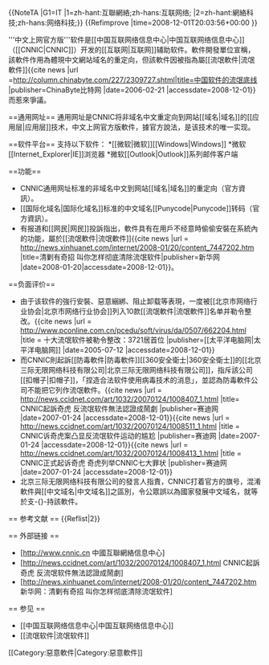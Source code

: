 {{NoteTA
|G1=IT
|1=zh-hant:互聯網絡;zh-hans:互联网络;
|2=zh-hant:網絡科技;zh-hans:网络科技;}}
{{Refimprove |time=2008-12-01T20:03:56+00:00 }}

'''中文上网官方版'''软件是[[中国互联网络信息中心|中国互联网络信息中心]]（[[CNNIC|CNNIC]]）开发的[[互联网|互联网]]辅助软件。軟件開發單位宣稱，該軟件作用為體現中文網站域名的重定向，但該軟件因被指為屬[[流氓軟件|流氓軟件]]<ref>{{cite news |url  =http://column.chinabyte.com/227/2309727.shtml|title=中国软件的流氓底线 |publisher=ChinaByte比特网 |date=2006-02-21 |accessdate=2008-12-01}}</ref>而惹來爭議。

==通用网址==
通用网址是CNNIC将非域名中文重定向到网站[[域名|域名]]的[[应用层|应用层]]技术，中文上网官方版軟件，據官方說法，是该技术的唯一实现。

==软件平台==
支持以下软件：
*[[微软|微软]][[Windows|Windows]]
*微软[[Internet_Explorer|IE]]浏览器
*微软[[Outlook|Outlook]]系列邮件客户端

==功能==
* CNNIC通用网址标准的非域名中文到网站[[域名|域名]]的重定向（官方資訊）。
* [[国际化域名|国际化域名]]标准的中文域名[[Punycode|Punycode]]转码（官方資訊）。
* 有报道和[[网民|网民]]投訴指出，軟件具有在用戶不经意時偷偷安裝在系統內的功能，屬於[[流氓軟件|流氓軟件]]<ref>{{cite news |url = http://news.xinhuanet.com/internet/2008-01/20/content_7447202.htm |title=清剿有奇招 叫你怎样彻底清除流氓软件|publisher=新华网 |date=2008-01-20|accessdate=2008-12-01}}</ref>。

==负面评价==
* 由于该软件的強行安裝、惡意綑綁、阻止卸载等表現，一度被[[北京市网络行业协会|北京市网络行业协会]]列入10款[[流氓軟件|流氓軟件]]名单并勒令整改。<ref>{{cite news |url = http://www.pconline.com.cn/pcedu/soft/virus/da/0507/662204.html |title = 十大流氓软件被勒令整改：3721居首位 |publisher=[[太平洋电脑网|太平洋电脑网]] |date=2005-07-12 |accessdate=2008-12-01}}</ref>
* 而CNNIC則起訴[[防毒軟件|防毒軟件]][[360安全衛士|360安全衛士]]的[[北京三际无限网络科技有限公司|北京三际无限网络科技有限公司]]，指斥該公司[[扣帽子|扣帽子]]，「捏造合法软件使用病毒技术的消息」，並認為防毒軟件公司不能把它列作流氓軟件。<ref>{{cite news |url = http://news.ccidnet.com/art/1032/20070124/1008407_1.html |title= CNNIC起訴奇虎 反流氓软件無法認證成鬧劇 |publisher=赛迪网 |date=2007-01-24 |accessdate=2008-12-01}}</ref><ref>{{cite news |url = http://news.ccidnet.com/art/1032/20070124/1008511_1.html |title = CNNIC诉奇虎案凸显反流氓软件运动的尴尬 |publisher=赛迪网 |date=2007-01-24 |accessdate=2008-12-01}}</ref><ref name="4c776818cfd3b6fe5873e8f871972668">{{cite news |url = http://news.ccidnet.com/art/1032/20070124/1008413_1.html |title = CNNIC正式起诉奇虎 奇虎列举CNNIC七大罪状 |publisher=赛迪网 |date=2007-01-24 |accessdate=2008-12-01}}</ref>
* 北京三际无限网络科技有限公司的發言人指責，CNNIC打着官方的旗号，混淆軟件與[[中文域名|中文域名]]之區別，令公眾誤以為國家發展中文域名，就等於支-{}-持該軟件。<ref name="4c776818cfd3b6fe5873e8f871972668" />

== 参考文献 ==
{{Reflist|2}}

== 外部链接 ==
* [http://www.cnnic.cn 中國互聯網絡信息中心]
* [http://news.ccidnet.com/art/1032/20070124/1008407_1.html CNNIC起訴奇虎 反流氓软件無法認證成鬧劇]
* [http://news.xinhuanet.com/internet/2008-01/20/content_7447202.htm 新华网：清剿有奇招 叫你怎样彻底清除流氓软件]

== 参见 ==
* [[中国互联网络信息中心|中国互联网络信息中心]]
* [[流氓软件|流氓软件]]

[[Category:惡意軟件|Category:惡意軟件]]